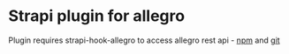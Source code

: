 # Strapi plugin for allegro

Plugin requires strapi-hook-allegro to access allegro rest api - [npm](https://www.npmjs.com/package/strapi-hook-allegro) and [git](https://github.com/daksamit/strapi-hook-allegro)
